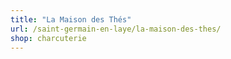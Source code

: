 ```yaml
---
title: "La Maison des Thés"
url: /saint-germain-en-laye/la-maison-des-thes/
shop: charcuterie
---
```

